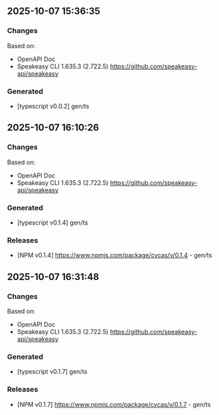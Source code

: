 

## 2025-10-07 15:36:35
### Changes
Based on:
- OpenAPI Doc  
- Speakeasy CLI 1.635.3 (2.722.5) https://github.com/speakeasy-api/speakeasy
### Generated
- [typescript v0.0.2] gen/ts

## 2025-10-07 16:10:26
### Changes
Based on:
- OpenAPI Doc  
- Speakeasy CLI 1.635.3 (2.722.5) https://github.com/speakeasy-api/speakeasy
### Generated
- [typescript v0.1.4] gen/ts
### Releases
- [NPM v0.1.4] https://www.npmjs.com/package/cycas/v/0.1.4 - gen/ts

## 2025-10-07 16:31:48
### Changes
Based on:
- OpenAPI Doc  
- Speakeasy CLI 1.635.3 (2.722.5) https://github.com/speakeasy-api/speakeasy
### Generated
- [typescript v0.1.7] gen/ts
### Releases
- [NPM v0.1.7] https://www.npmjs.com/package/cycas/v/0.1.7 - gen/ts